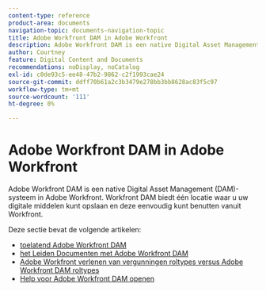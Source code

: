```yaml
---
content-type: reference
product-area: documents
navigation-topic: documents-navigation-topic
title: Adobe Workfront DAM in Adobe Workfront
description: Adobe Workfront DAM is een native Digital Asset Management (DAM)-systeem in Adobe Workfront. Workfront DAM biedt één locatie waar u uw digitale middelen kunt opslaan en deze eenvoudig kunt benutten vanuit Workfront.
author: Courtney
feature: Digital Content and Documents
recommendations: noDisplay, noCatalog
exl-id: c0de93c5-ee48-47b2-9862-c2f1993cae24
source-git-commit: ddff70b61a2c3b3479e278bb3bb8628ac83f5c97
workflow-type: tm+mt
source-wordcount: '111'
ht-degree: 0%

---
```


# Adobe Workfront DAM in Adobe Workfront

Adobe Workfront DAM is een native Digital Asset Management (DAM)-systeem in Adobe Workfront. Workfront DAM biedt één locatie waar u uw digitale middelen kunt opslaan en deze eenvoudig kunt benutten vanuit Workfront.

Deze sectie bevat de volgende artikelen:

* [ toelatend Adobe Workfront DAM ](../../documents/workfront-dam-within-workfront/enable-wf-dam.md)
* [ het Leiden Documenten met Adobe Workfront DAM ](../../documents/workfront-dam-within-workfront/manage-docs-with-wf-dam.md)
* [ Adobe Workfront verlenen van vergunningen roltypes versus Adobe Workfront DAM roltypes ](../../documents/workfront-dam-within-workfront/difference-between-wf-dam-role-types.md)
* [Help voor Adobe Workfront DAM openen](../../documents/workfront-dam-within-workfront/access-help-workfront-dam.md)

